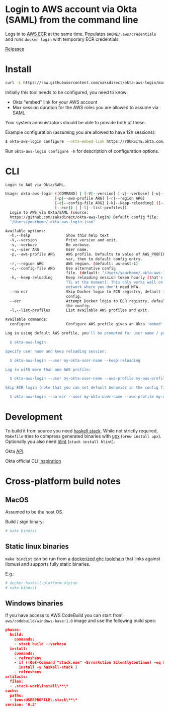 # Login to AWS account via Okta (SAML) from the command line

Logs in to [AWS ECR](https://aws.amazon.com/ecr/) at the same time. Populates `$HOME/.aws/credentials` and runs `docker login` with temporary ECR credentials.

[Releases](https://github.com/saksdirect/okta-aws-login/releases)


# Install

```bash
curl -L https://raw.githubusercontent.com/saksdirect/okta-aws-login/master/install | /bin/bash
```

Initially this tool needs to be configured, you need to know:
   - Okta "embed" link for your AWS account
   - Max session duration for the AWS roles you are allowed to assume via SAML

Your system administrators should be able to provide both of these.


Example configuration (assuming you are allowed to have 12h sessions):
```bash
$ okta-aws-login configure --okta-embed-link https://YOURSITE.okta.com/home/amazon_aws/xxxxxxxxxxxxxxxxxxxx/yyy --aws-profile production --default --ecr --session-duration 43200
```

Run `okta-aws-login configure -h` for description of configuration options.


# CLI

```bash
Login to AWS via Okta/SAML.

Usage: okta-aws-login ([COMMAND] | [-V|--version] [-v|--verbose] [-u|--user ARG]
                      [-p|--aws-profile ARG] [-r|--region ARG]
                      [-c|--config-file ARG] [-k|--keep-reloading] ([--no-ecr] |
                      [--ecr]) | [-l|--list-profiles])
  Login to AWS via Okta/SAML (source:
  https://github.com/saksdirect/okta-aws-login) Default config file:
  "/Users/yourhome/.okta-aws-login.json"

Available options:
  -h,--help                Show this help text
  -V,--version             Print version and exit.
  -v,--verbose             Be verbose.
  -u,--user ARG            User name.
  -p,--aws-profile ARG     AWS profile. Defaults to value of AWS_PROFILE env
                           var, then to default config entry.
  -r,--region ARG          AWS region. (default: us-east-1)
  -c,--config-file ARG     Use alternative config
                           file. (default: "/Users/yourhome/.okta-aws-login.json")
  -k,--keep-reloading      Keep reloading session token hourly (that's the max
                           TTL at the moment). This only works well on a trusted
                           network where you don't need MFA.
  --no-ecr                 Skip Docker login to ECR registry, default is in the
                           config.
  --ecr                    Attempt Docker login to ECR registry, default is in
                           the config.
  -l,--list-profiles       List available AWS profiles and exit.

Available commands:
  configure                Configure AWS profile given an Okta 'embed' link

Log in using default AWS profile, you'll be prompted for user name / password: 

  $ okta-aws-login 

Specify user name and keep reloading session: 

  $ okta-aws-login --user my-okta-user-name --keep-reloading 

Log in with more than one AWS profile: 

  $ okta-aws-login --user my-okta-user-name --aws-profile my-aws-profile1 --aws-profile my-aws-profile2 

Skip ECR login (note that you can set default behavior in the config file) 

  $ okta-aws-login --no-ecr --user my-okta-user-name --aws-profile my-aws-profile1
```


# Development

To build it from source you need [haskell stack](https://docs.haskellstack.org/en/stable/README/).
While not strictly required, `Makefile` tries to compress generated binaries with [upx](https://upx.github.io/) (`brew install upx`).
Optionally you also need [hlint](https://github.com/ndmitchell/hlint) (`stack install hlint`).


Okta [API](http://developer.okta.com/docs/api/resources/authn.html).

Okta official CLI [inspiration](https://github.com/oktadeveloper/okta-aws-cli-assume-role)


# Cross-platform build notes

## MacOS

Assumed to be the host OS.

Build / sign binary:
```bash
# make bindist
```

## Static linux binaries

`make bindist` can be run from a [dockerized ghc toolchain](https://github.com/andreyk0/docker-haskell-platform-alpine) that links against libmusl and supports fully static binaries.

E.g.:
```bash
# docker-haskell-platform-alpine
# make bindist
```

## Windows binaries

If you have access to AWS CodeBuild you can start from `aws/codebuild/windows-base:1.0` image and use the following build spec:

```json
phases:
  build:
    commands:
    - stack build --verbose
  install:
    commands:
    - refreshenv
    - if ((Get-Command "stack.exe" -ErrorAction SilentlyContinue) -eq $null) { choco
      install -y haskell-stack }
    - refreshenv
artifacts:
  files:
  - .stack-work\install\**\*
cache:
  paths:
  - $env:USERPROFILE\.stack\**\*
version: '0.2'
```
